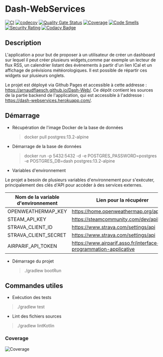 # Dash-WebServices

[![CI](https://github.com/ArnaudFlaesch/Dash-WebServices/actions/workflows/ci.yml/badge.svg)](https://github.com/ArnaudFlaesch/Dash-WebServices/actions)
[![codecov](https://codecov.io/gh/ArnaudFlaesch/Dash-WebServices/branch/master/graph/badge.svg)](https://codecov.io/gh/ArnaudFlaesch/Dash-WebServices)
[![Quality Gate Status](https://sonarcloud.io/api/project_badges/measure?project=ArnaudFlaesch_Dash-WebServices&metric=alert_status)](https://sonarcloud.io/dashboard?id=ArnaudFlaesch_Dash-WebServices)
[![Coverage](https://sonarcloud.io/api/project_badges/measure?project=ArnaudFlaesch_Dash-WebServices&metric=coverage)](https://sonarcloud.io/summary/new_code?id=ArnaudFlaesch_Dash-WebServices)
[![Code Smells](https://sonarcloud.io/api/project_badges/measure?project=ArnaudFlaesch_Dash-WebServices&metric=code_smells)](https://sonarcloud.io/summary/new_code?id=ArnaudFlaesch_Dash-WebServices)
[![Security Rating](https://sonarcloud.io/api/project_badges/measure?project=ArnaudFlaesch_Dash-WebServices&metric=security_rating)](https://sonarcloud.io/summary/new_code?id=ArnaudFlaesch_Dash-WebServices)
[![Codacy Badge](https://app.codacy.com/project/badge/Grade/a596f0ee2ba346fe8fdce1381476f078)](https://app.codacy.com/gh/ArnaudFlaesch/Dash-WebServices/dashboard?utm_source=gh&utm_medium=referral&utm_content=&utm_campaign=Badge_grade)

## Description

L'application a pour but de proposer à un utilisateur de créer un dashboard sur
lequel il peut créer plusieurs widgets,comme par exemple un lecteur de flux RSS,
un calendrier listant des évènements à partir d'un lien ICal et un affichage
de prévisions météorologiques. Il est possible de répartir ces widgets sur
plusieurs onglets.

Le projet est déployé via Github Pages et accessible à cette
addresse : <https://arnaudflaesch.github.io/Dash-Web/>.
Ce dépôt contient les sources de la partie backend de l'application, qui est
accessible à l'addresse : <https://dash-webservices.herokuapp.com/>.

## Démarrage

- Récupération de l'image Docker de la base de données

  > docker pull postgres:13.2-alpine

- Démarrage de la base de données

  > docker run -p 5432:5432 -d -e POSTGRES_PASSWORD=postgres -e POSTGRES_DB=dash
    postgres:13.2-alpine

- Variables d'environnement

Le projet a besoin de plusieurs variables d'environnement pour s'exécuter,
principalement des clés d'API pour accéder à des services externes.

| Nom de la variable d'environnement | Lien pour la récupérer                                                |
|------------------------------------|-----------------------------------------------------------------------|
| OPENWEATHERMAP_KEY                 | <https://home.openweathermap.org/api_keys>                            |
| STEAM_API_KEY                      | <https://steamcommunity.com/dev/apikey>                               |
| STRAVA_CLIENT_ID                   | <https://www.strava.com/settings/api>                                 |
| STRAVA_CLIENT_SECRET               | <https://www.strava.com/settings/api>                                 |
| AIRPARIF_API_TOKEN                 | <https://www.airparif.asso.fr/interface-de-programmation-applicative> |

- Démarrage du projet

  > ./gradlew bootRun

## Commandes utiles

- Exécution des tests

> ./gradlew test

- Lint des fichiers sources

> ./gradlew lintKotlin

### Coverage

![Coverage](https://codecov.io/gh/ArnaudFlaesch/Dash-WebServices/branch/master/graphs/sunburst.svg)
